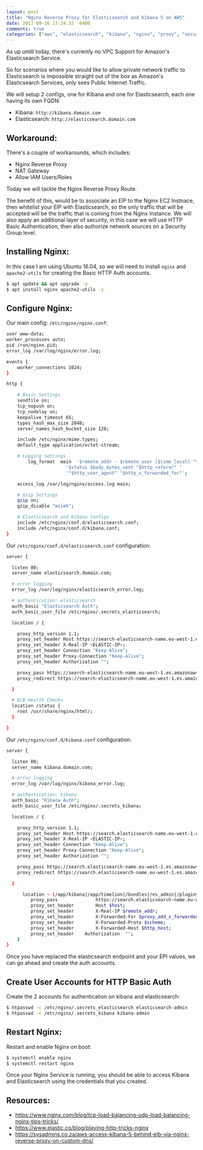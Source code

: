 ```yaml
---
layout: post
title: "Nginx Reverse Proxy for Elasticsearch and Kibana 5 on AWS"
date: 2017-09-16 17:24:32 -0400
comments: true
categories: ["aws", "elasticsearch", "kibana", "nginx", "proxy", "security"] 
---
```


As up untill today, there's currently no VPC Support for Amazon's Elasticsearch Service.

So for scenarios where you would like to allow private network traffic to Elasticsearch is impossible straight out of the box as Amazon's Elasticsearch Services, only sees Public Internet Traffic.

We will setup 2 configs, one for Kibana and one for Elasticsearch, each one having its own FQDN:

- Kibana: `http://kibana.domain.com`
- Elasticsearch: `http://elasticsearch.domain.com`

<script id="mNCC" language="javascript">
    medianet_width = "728";
    medianet_height = "90";
    medianet_crid = "218284798";
    medianet_versionId = "3111299"; 
  </script>
<script src="//contextual.media.net/nmedianet.js?cid=8CUD78FSV"></script>

## Workaround:

There's a couple of workarounds, which includes:

- Nginx Reverse Proxy
- NAT Gateway
- Allow IAM Users/Roles

Today we will tackle the Nginx Reverse Proxy Route.

The benefit of this, would be to associate an EIP to the Nginx EC2 Instnace, then whitelist your EIP with Elasticsearch, so the only traffic that will be accepted will be the traffic that is coming from the Nginx Instance. We will also apply an additional layer of security, in this case we will use HTTP Basic Authentication, then also authorize network sources on a Security Group level.

## Installing Nginx:

In this case I am using Ubuntu 16.04, so we will need to install `nginx` and `apache2-utils` for creating the Basic HTTP Auth accounts.

```bash
$ apt update && apt upgrade -y
$ apt install nginx apache2-utils -y
```

## Configure Nginx:

Our main config: `/etc/nginx/nginx.conf`:

```bash /etc/nginx/nginx.conf
user www-data;
worker_processes auto;
pid /run/nginx.pid;
error_log /var/log/nginx/error.log;

events {
	worker_connections 1024;
}

http {

	# Basic Settings
	sendfile on;
	tcp_nopush on;
	tcp_nodelay on;
	keepalive_timeout 65;
	types_hash_max_size 2048;
	server_names_hash_bucket_size 128;

	include /etc/nginx/mime.types;
	default_type application/octet-stream;

	# Logging Settings
        log_format  main  '$remote_addr - $remote_user [$time_local] "$request" '
                      '$status $body_bytes_sent "$http_referer" '
                      '"$http_user_agent" "$http_x_forwarded_for"';

	access_log /var/log/nginx/access.log main;

	# Gzip Settings
	gzip on;
	gzip_disable "msie6";

	# Elasticsearch and Kibana Configs
	include /etc/nginx/conf.d/elasticsearch.conf;
	include /etc/nginx/conf.d/kibana.conf;
}
```

Our `/etc/nginx/conf.d/elasticsearch.conf` configuration:

```bash /etc/nginx/conf.d/elasticsearch.conf
server {

  listen 80;
  server_name elasticsearch.domain.com;

  # error logging
  error_log /var/log/nginx/elasticsearch_error.log;

  # authentication: elasticsearch
  auth_basic "Elasticsearch Auth";
  auth_basic_user_file /etc/nginx/.secrets_elasticsearch;

  location / {

    proxy_http_version 1.1;
    proxy_set_header Host https://search-elasticsearch-name.eu-west-1.es.amazonaws.com;
    proxy_set_header X-Real-IP <ELASTIC-IP>;
    proxy_set_header Connection "Keep-Alive";
    proxy_set_header Proxy-Connection "Keep-Alive";
    proxy_set_header Authorization "";

    proxy_pass https://search-elasticsearch-name.eu-west-1.es.amazonaws.com/;
    proxy_redirect https://search-elasticsearch-name.eu-west-1.es.amazonaws.com/ http://<ELASTIC-IP>/;

  }

  # ELB Health Checks
  location /status {
    root /usr/share/nginx/html/;
  }

}
```

Our `/etc/nginx/conf.d/kibana.conf` configuration:

```bash /etc/nginx/conf.d/kibana.conf
server {

  listen 80;
  server_name kibana.domain.com;

  # error logging
  error_log /var/log/nginx/kibana_error.log;

  # authentication: kibana
  auth_basic "Kibana Auth";
  auth_basic_user_file /etc/nginx/.secrets_kibana;

  location / {

    proxy_http_version 1.1;
    proxy_set_header Host https://search.elasticsearch-name.eu-west-1.es.amazonaws.com;
    proxy_set_header X-Real-IP <ELASTIC-IP>;
    proxy_set_header Connection "Keep-Alive";
    proxy_set_header Proxy-Connection "Keep-Alive";
    proxy_set_header Authorization "";

    proxy_pass https://search.elasticsearch-name.eu-west-1.es.amazonaws.com/_plugin/kibana/;
    proxy_redirect https://search.elasticsearch-name.eu-west-1.es.amazonaws.com/_plugin/kibana/ http://<ELASTIC-IP>/kibana/;

  }

      location ~ (/app/kibana|/app/timelion|/bundles|/es_admin|/plugins|/api|/ui|/elasticsearch) {
         proxy_pass              https://search.elasticsearch-name.eu-west-1.es.amazonaws.com;
         proxy_set_header        Host $host;
         proxy_set_header        X-Real-IP $remote_addr;
         proxy_set_header        X-Forwarded-For $proxy_add_x_forwarded_for;
         proxy_set_header        X-Forwarded-Proto $scheme;
         proxy_set_header        X-Forwarded-Host $http_host;
         proxy_set_header 	 Authorization  "";
    }
}
```

Once you have replaced the elasticsearch endpoint and your EPI values, we can go ahead and create the auth accounts.

## Create User Accounts for HTTP Basic Auth

Create the 2 accounts for authentication on kibana and elasticsearch:

```bash
$ htpasswd -c /etc/nginx/.secrets_elasticsearch elasticsearch-admin
$ htpasswd -c /etc/nginx/.secrets_kibana kibana-admin
```

## Restart Nginx:

Restart and enable Nginx on boot:

```bash
$ systemctl enable nginx
$ systemctl restart nginx
```

Once your Nginx Service is running, you should be able to access Kibana and Elasticsearch using the credentials that you created.

## Resources:

- https://www.nginx.com/blog/tcp-load-balancing-udp-load-balancing-nginx-tips-tricks/
- https://www.elastic.co/blog/playing-http-tricks-nginx
- https://sysadmins.co.za/aws-access-kibana-5-behind-elb-via-nginx-reverse-proxy-on-custom-dns/

<script type="text/javascript">
  ( function() {
    if (window.CHITIKA === undefined) { window.CHITIKA = { 'units' : [] }; };
    var unit = {"calltype":"async[2]","publisher":"rbekker87","width":728,"height":90,"sid":"Chitika Default"};
    var placement_id = window.CHITIKA.units.length;
    window.CHITIKA.units.push(unit);
    document.write('<div id="chitikaAdBlock-' + placement_id + '"></div>');
}());
</script>
<script type="text/javascript" src="//cdn.chitika.net/getads.js" async></script>
